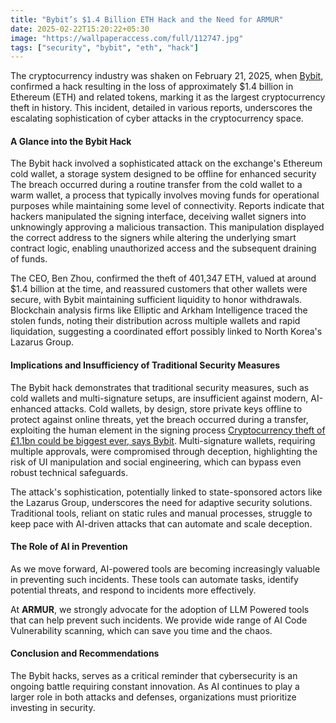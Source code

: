 ```yaml
---
title: "Bybit’s $1.4 Billion ETH Hack and the Need for ARMUR"
date: 2025-02-22T15:20:22+05:30
image: "https://wallpaperaccess.com/full/112747.jpg"
tags: ["security", "bybit", "eth", "hack"]
---
```


The cryptocurrency industry was shaken on February 21, 2025, when [Bybit](https://www.bybit.com/en/), confirmed a hack resulting in the loss of approximately $1.4 billion in Ethereum (ETH) and related tokens, marking it as the largest cryptocurrency theft in history. This incident, detailed in various reports, underscores the escalating sophistication of cyber attacks in the cryptocurrency space.

#### A Glance into the Bybit Hack

The Bybit hack involved a sophisticated attack on the exchange's Ethereum cold wallet, a storage system designed to be offline for enhanced security The breach occurred during a routine transfer from the cold wallet to a warm wallet, a process that typically involves moving funds for operational purposes while maintaining some level of connectivity. Reports indicate that hackers manipulated the signing interface, deceiving wallet signers into unknowingly approving a malicious transaction. This manipulation displayed the correct address to the signers while altering the underlying smart contract logic, enabling unauthorized access and the subsequent draining of funds.

The CEO, Ben Zhou, confirmed the theft of 401,347 ETH, valued at around $1.4 billion at the time, and reassured customers that other wallets were secure, with Bybit maintaining sufficient liquidity to honor withdrawals. Blockchain analysis firms like Elliptic and Arkham Intelligence traced the stolen funds, noting their distribution across multiple wallets and rapid liquidation, suggesting a coordinated effort possibly linked to North Korea's Lazarus Group.

#### Implications and Insufficiency of Traditional Security Measures

The Bybit hack demonstrates that traditional security measures, such as cold wallets and multi-signature setups, are insufficient against modern, AI-enhanced attacks. Cold wallets, by design, store private keys offline to protect against online threats, yet the breach occurred during a transfer, exploiting the human element in the signing process [Cryptocurrency theft of £1.1bn could be biggest ever, says Bybit](https://www.bbc.com/news/articles/cx2844nvwx8o). Multi-signature wallets, requiring multiple approvals, were compromised through deception, highlighting the risk of UI manipulation and social engineering, which can bypass even robust technical safeguards.

The attack's sophistication, potentially linked to state-sponsored actors like the Lazarus Group, underscores the need for adaptive security solutions. Traditional tools, reliant on static rules and manual processes, struggle to keep pace with AI-driven attacks that can automate and scale deception.

#### The Role of AI in Prevention

As we move forward, AI-powered tools are becoming increasingly valuable in preventing such incidents. These tools can automate tasks, identify potential threats, and respond to incidents more effectively.

At **ARMUR**, we strongly advocate for the adoption of LLM Powered tools that can help prevent such incidents. We provide wide range of AI Code Vulnerability scanning, which can save you time and the chaos.

#### Conclusion and Recommendations

The Bybit hacks, serves as a critical reminder that cybersecurity is an ongoing battle requiring constant innovation. As AI continues to play a larger role in both attacks and defenses, organizations must prioritize investing in security.
